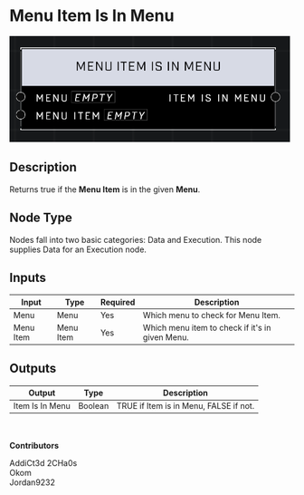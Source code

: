 # Menu Item Is In Menu
![](../../../.gitbook/assets/menu-item-is-in-menu.png)
## Description
Returns true if the **Menu Item** is in the given **Menu**.  

## Node Type
Nodes fall into two basic categories: Data and Execution. This node supplies Data for an Execution node.

## Inputs
| Input | Type | Required | Description |
|------------------|------------------|----------|--------------------------------------------------------------|
| Menu | Menu | Yes | Which menu to check for Menu Item. |
| Menu Item | Menu Item | Yes | Which menu item to check if it's in given Menu. |

## Outputs
| Output | Type | Description |
|------------------|------------------|--------------------------------------------------------------|
| Item Is In Menu | Boolean | TRUE if Item is in Menu, FALSE if not. |

\
\
**Contributors**

AddiCt3d 2CHa0s \
Okom \
Jordan9232